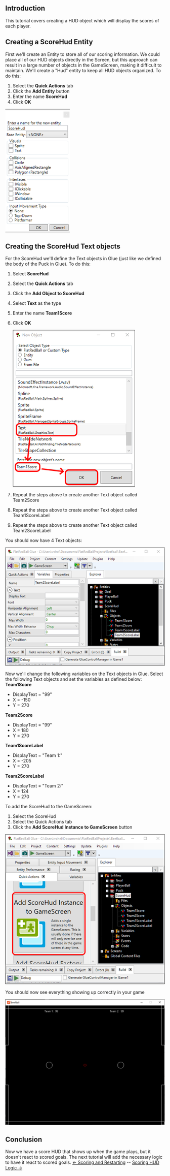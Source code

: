 ## Introduction

This tutorial covers creating a HUD object which will display the scores of each player.

## Creating a ScoreHud Entity

First we'll create an Entity to store all of our scoring information. We could place all of our HUD objects directly in the Screen, but this approach can result in a large number of objects in the GameScreen, making it difficult to maintain. We'll create a "Hud" entity to keep all HUD objects organized. To do this:

1.  Select the **Quick Actions** tab
2.  Click the **Add Entity** button
3.  Enter the name **ScoreHud**
4.  Click **OK**

![](/media/2021-07-img_60fdd1776370c.png)

## Creating the ScoreHud Text objects

For the ScoreHud we'll define the Text objects in Glue (just like we defined the body of the Puck in Glue). To do this:

1.  Select **ScoreHud**

2.  Select the **Quick Actions** tab

3.  Click the **Add Object to ScoreHud**

4.  Select **Text** as the type

5.  Enter the name **Team1Score**

6.  Click ****OK****

    ![](/media/2021-07-img_60fdd21643893.png)

7.  Repeat the steps above to create another Text object called Team2Score

8.  Repeat the steps above to create another Text object called Team1ScoreLabel

9.  Repeat the steps above to create another Text object called Team2ScoreLabel

You should now have 4 Text objects:

![](/media/2021-07-img_60fdd24f94751.png)

Now we'll change the following variables on the Text objects in Glue. Select the following Text objects and set the variables as defined below: **Team1Score**

-   DisplayText = "99"
-   X = -150
-   Y = 270

**Team2Score**

-   DisplayText = "99"
-   X = 180
-   Y = 270

**Team1ScoreLabel**

-   DisplayText = "Team 1:"
-   X = -205
-   Y = 270

**Team2ScoreLabel**

-   DisplayText = "Team 2:"
-   X = 124
-   Y = 270

To add the ScoreHud to the GameScreen:

1.  Select the ScoreHud
2.  Select the Quick Actions tab
3.  Click the **Add ScoreHud Instance to GameScreen** button

![](/media/2021-07-img_60fdd305ee7ac.png)

You should now see everything showing up correctly in your game

![Screenshot of in-progress BeefBall game showing player one and player two score HUD at the top.](/media/2021-05-img_609de61e7870f.png)

## Conclusion

Now we have a score HUD that shows up when the game plays, but it doesn't react to scored goals. The next tutorial will add the necessary logic to have it react to scored goals. [\<- Scoring and Restarting](/documentation/tutorials/tutorials-beefball/tutorials-beefball-scoring-and-restarting-rounds/.md "Tutorials:Beefball:Scoring and Restarting Rounds") -- [Scoring HUD Logic -\>](/documentation/tutorials/tutorials-beefball/tutorials-beefball-scoring-hud-logic/.md "Tutorials:Beefball:Scoring Hud Logic")
